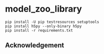 # model_zoo_library
```udo apt-get install libhdf5-dev
pip install -U pip testresources setuptools
pip install h5py --only-binary h5py
pip install -r requirements.txt
```




## Acknowledgement
